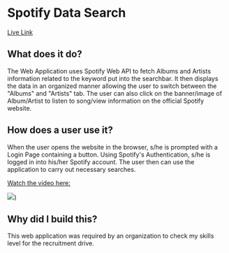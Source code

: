 # Spotify Data Search

[Live Link](https://spotify-data-search.vercel.app/)

## What does it do?

The Web Application uses Spotify Web API to fetch Albums and Artists information related to the keyword put into the searchbar. It then displays the data in an organized manner allowing the user to switch between the "Albums" and "Artists" tab. The user can also click on the banner/image of Album/Artist to listen to song/view information on the official Spotify website.

## How does a user use it?

When the user opens the website in the browser, s/he is prompted with a Login Page containing a button. Using Spotify's Authentication, s/he is logged in into his/her Spotify account. The user then can use the application to carry out necessary searches.

[<a href="https://www.loom.com/share/d8eb091255054530be441ff2e8cc41cd"><p>Watch the video here:</p><img style="max-width:300px;" src="https://cdn.loom.com/sessions/thumbnails/d8eb091255054530be441ff2e8cc41cd-with-play.gif"></a>)](https://www.loom.com/embed/d8eb091255054530be441ff2e8cc41cd)

## Why did I build this?

This web application was required by an organization to check my skills level for the recruitment drive. 

